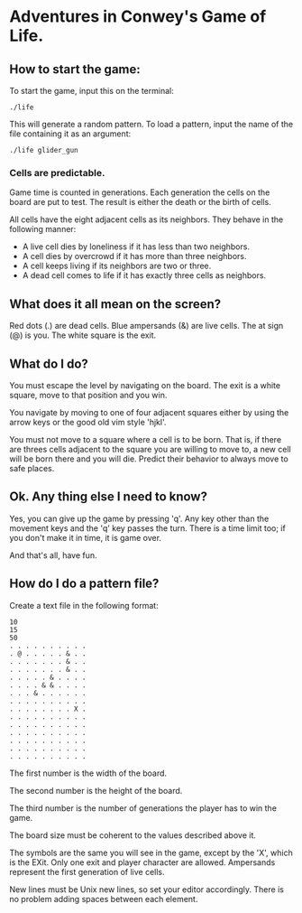 
# Adventures in Conwey's Game of Life.

## How to start the game:

To start the game, input this on the terminal:

```
./life
```

This will generate a random pattern. To load a pattern, input the name
of the file containing it as an argument:

```
./life glider_gun
```

### Cells are predictable.

Game time is counted in generations. Each generation the cells on
the board are put to test. The result is either the death or the
birth of cells.

All cells have the eight adjacent cells as its neighbors.
They behave in the following manner:

- A live cell dies by loneliness if it has less than two neighbors.
- A cell dies by overcrowd if it has more than three neighbors.
- A cell keeps living if its neighbors are two or three.
- A dead cell comes to life if it has exactly three cells as neighbors.

## What does it all mean on the screen?

Red dots (.) are dead cells. Blue ampersands (&) are live cells.
The at sign (@) is you. The white square is the exit.


## What do I do?

You must escape the level by navigating on the board. The exit is a
white square, move to that position and you win.

You navigate by moving to one of four adjacent squares either by using
the arrow keys or the good old vim style 'hjkl'.

You must not move to a square where a cell is to be born. That is, if
there are threes cells adjacent to the square you are willing to move to,
a new cell will be born there and you will die. Predict their behavior
to always move to safe places.

## Ok. Any thing else I need to know?

Yes, you can give up the game by pressing 'q'.
Any key other than the movement keys and the 'q' key passes the turn.
There is a time limit too; if you don't make it in time, it is game over. 

And that's all, have fun.



## How do I do a pattern file?

Create a text file in the following format:

```
10
15
50
. . . . . . . . . .
. @ . . . . . & . .
. . . . . . . & . .
. . . . . . . & . .
. . . . . & . . . .
. . . . & & . . . .
. . . & . . . . . .
. . . . . . . . . .
. . . . . . . . X .
. . . . . . . . . .
. . . . . . . . . .
. . . . . . . . . .
. . . . . . . . . .
. . . . . . . . . .
. . . . . . . . . .
```

The first number is the width of the board.

The second number is the height of the board.

The third number is the number of generations the player has to win the
game.

The board size must be coherent to the values described above it.

The symbols are the same you will see in the game, except by the 'X',
which is the EXit. Only one exit and player character are allowed. 
Ampersands represent the first generation of live cells.

New lines must be Unix new lines, so set your editor accordingly.
There is no problem adding spaces between each element.

